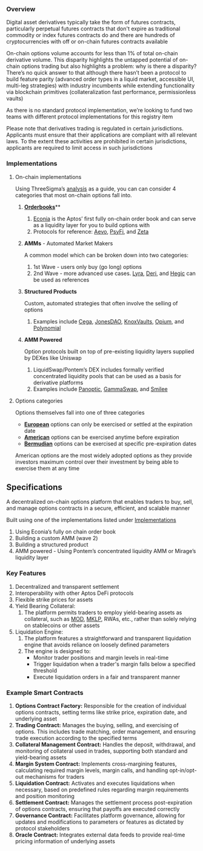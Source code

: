 ### Overview

Digital asset derivatives typically take the form of futures contracts, particularly perpetual futures contracts that don't expire as traditional commodity or index futures contracts do and there are hundreds of cryptocurrencies with off or on-chain futures contracts available

On-chain options volume accounts for less than 1% of total on-chain derivative volume. This disparity highlights the untapped potential of on-chain options trading but also highlights a problem: why is there a disparity? There’s no quick answer to that although there hasn’t been a protocol to build feature parity (advanced order types in a liquid market, accessible UI, multi-leg strategies) with industry incumbents while extending functionality via blockchain primitives (collateralization fast performance, permissionless vaults)

As there is no standard protocol implementation, we’re looking to fund two teams with different protocol implementations for this registry item

Please note that derivatives trading is regulated in certain jurisdictions. Applicants must ensure that their applications are compliant with all relevant laws. To the extent these activities are prohibited in certain jurisdictions, applicants are required to limit access in such jurisdictions

### Implementations

1. On-chain implementations
    
    Using ThreeSigma’s [analysis](https://threesigma.xyz/blog/defi-options-landscape) as a guide, you can can consider 4 categories that most on-chain options fall into.
    
    1. [**Orderbooks**](https://www.investopedia.com/terms/o/order-book.asp)** 
        1. [Econia](https://www.econialabs.com/) is the Aptos’ first fully on-chain order book and can serve as a liquidity layer for you to build options with 
        2. Protocols for reference: [Aevo](https://www.aevo.xyz/), [PsyFi](https://www.psyfi.io/), and [Zeta](https://www.zeta.markets/)
    2. **AMMs** - Automated Market Makers
        
        A common model which can be broken down into two categories:
        
        1. 1st Wave - users only buy (go long) options
        2. 2nd Wave - more advanced use cases. [Lyra](https://lyra.finance/), [Deri](https://deri.io/), and [Hegic](https://www.hegic.co/) can be used as references
    3. **Structured Products**
        
        Custom, automated strategies that often involve the selling of options
        
        1. Examples include [Cega](https://app.cega.fi/), [JonesDAO](https://www.jonesdao.io/), [KnoxVaults](https://www.knoxvaults.com/), [Opium](https://opium.finance/), and [Polynomial](https://www.polynomial.fi/)
    4. **AMM Powered**
        
        Option protocols built on top of pre-existing liquidity layers supplied by DEXes like Uniswap
        
        1. LiquidSwap/Pontem’s DEX includes formally verified concentrated liquidity pools that can be used as a basis for derivative platforms
        2. Examples include [Panoptic](https://www.panoptic.xyz/), [GammaSwap](https://gammaswap.com/), and [Smilee](https://smilee.finance/)
2. Options categories
    
    Options themselves fall into one of three categories
    
    - [**European**](https://www.investopedia.com/terms/e/europeanoption.asp) options can only be exercised or settled at the expiration date
    - [**American**](https://www.google.com/search?q=investopedia+american+options&sourceid=chrome&ie=UTF-8) options can be exercised anytime before expiration
    - [**Bermudian**](https://www.investopedia.com/terms/b/bermuda.asp) options can be exercised at specific pre-expiration dates
    
    American options are the most widely adopted options as they provide investors maximum control over their investment by being able to exercise them at any time


## Specifications

A decentralized on-chain options platform that enables traders to buy, sell, and manage options contracts in a secure, efficient, and scalable manner 

Built using one of the implementations listed under [Implementations](https://www.notion.so/Registry-Options-edcf6446583147deadc341f90a97c555?pvs=21)

1. Using Econia’s fully on chain order book
2. Building a custom AMM (wave 2)
3. Building a structured product
4. AMM powered - Using Pontem’s concentrated liquidity AMM or Mirage’s liquidity layer

### **Key Features**

1. Decentralized and transparent settlement
2. Interoperability with other Aptos DeFi protocols
3. Flexible strike prices for assets
4. Yield Bearing Collateral: 
    1. The platform permits traders to employ yield-bearing assets as collateral, such as [MOD](https://docs.thala.fi/thala-protocol-design/move-dollar-mod/stablecoin), [MKLP](https://docs.merkle.trade/merkle-lp), RWAs, etc., rather than solely relying on stablecoins or other assets
5. Liquidation Engine: 
    1. The platform features a straightforward and transparent liquidation engine that avoids reliance on loosely defined parameters
    2. The engine is designed to:
        - Monitor trader positions and margin levels in real-time
        - Trigger liquidation when a trader's margin falls below a specified threshold
        - Execute liquidation orders in a fair and transparent manner

### Example Smart Contracts

1. **Options Contract Factory:** Responsible for the creation of individual options contracts, setting terms like strike price, expiration date, and underlying asset
2. **Trading Contract:** Manages the buying, selling, and exercising of options. This includes trade matching, order management, and ensuring trade execution according to the specified terms
3. **Collateral Management Contract:** Handles the deposit, withdrawal, and monitoring of collateral used in trades, supporting both standard and yield-bearing assets
4. **Margin System Contract:** Implements cross-margining features, calculating required margin levels, margin calls, and handling opt-in/opt-out mechanisms for traders
5. **Liquidation Contract:** Activates and executes liquidations when necessary, based on predefined rules regarding margin requirements and position monitoring
6. **Settlement Contract:** Manages the settlement process post-expiration of options contracts, ensuring that payoffs are executed correctly
7. **Governance Contract:** Facilitates platform governance, allowing for updates and modifications to parameters or features as dictated by protocol stakeholders
8. **Oracle Contract:** Integrates external data feeds to provide real-time pricing information of underlying assets

